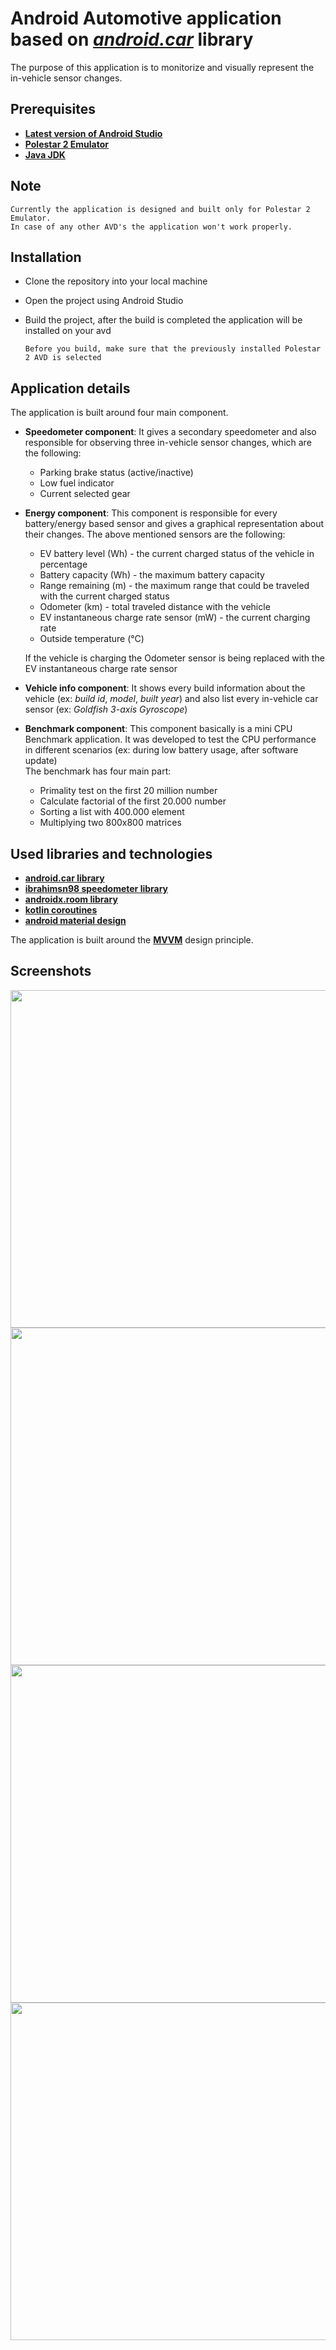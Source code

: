 # Android Automotive application based on *[android.car](https://developer.android.com/reference/android/car/Car)* library

The purpose of this application is to monitorize and visually represent the in-vehicle sensor changes.

## Prerequisites

* **[Latest version of Android Studio](https://developer.android.com/studio)**
* **[Polestar 2 Emulator](https://www.polestar.com/us/developer/get-started/)**
* **[Java JDK](https://www.oracle.com/java/technologies/javase-jdk16-downloads.html)**

## Note

    Currently the application is designed and built only for Polestar 2 Emulator.
    In case of any other AVD's the application won't work properly.
 
## Installation
* Clone the repository into your local machine
* Open the project using Android Studio
* Build the project, after the build is completed the application will be installed on your avd

      Before you build, make sure that the previously installed Polestar 2 AVD is selected
 
## Application details

The application is built around four main component.

* **Speedometer component**: 
It gives a secondary speedometer and also responsible for observing three in-vehicle sensor changes, which are the following:
  * Parking brake status (active/inactive)
  * Low fuel indicator
  * Current selected gear
  
* **Energy component**:
This component is responsible for every battery/energy based sensor and gives a graphical representation about their changes.
The above mentioned sensors are the following:
  * EV battery level (Wh) - the current charged status of the vehicle in percentage
  * Battery capacity (Wh) - the maximum battery capacity
  * Range remaining (m) - the maximum range that could be traveled with the current charged status
  * Odometer (km) - total traveled distance with the vehicle
  * EV instantaneous charge rate sensor (mW) - the current charging rate
  * Outside temperature (°C)
  
  If the vehicle is charging the Odometer sensor is being replaced with the EV instantaneous charge rate sensor
  
* **Vehicle info component**:
It shows every build information about the vehicle (ex: *build id*, *model*, *built year*) and also list every in-vehicle car sensor (ex: *Goldfish 3-axis Gyroscope*)

* **Benchmark component**:
This component basically is a mini CPU Benchmark application. 
It was developed to test the CPU performance in different scenarios (ex: during low battery usage, after software update) \
The benchmark has four main part:
    * Primality test on the first 20 million number
    * Calculate factorial of the first 20.000 number
    * Sorting a list with 400.000 element
    * Multiplying two 800x800 matrices
  

## Used libraries and technologies

* **[android.car library](https://developer.android.com/reference/android/car/Car)**
* **[ibrahimsn98 speedometer library](https://github.com/ibrahimsn98/speedometer)**
* **[androidx.room library](https://developer.android.com/jetpack/androidx/releases/room)**
* **[kotlin coroutines](https://kotlinlang.org/docs/coroutines-overview.html)**
* **[android material design](https://material.io/develop/android)**

The application is built around the **[MVVM](https://en.wikipedia.org/wiki/Model%E2%80%93view%E2%80%93viewmodel)** design principle.
 
## Screenshots
<img src="https://github.com/barabasizsolt/AndroidAutomotive/blob/master/mobile/src/main/res/drawable-v24/speedometer.png" width="510" height="540">

<img src="https://github.com/barabasizsolt/AndroidAutomotive/blob/master/mobile/src/main/res/drawable-v24/fuel.png" width="510" height="540">

<img src="https://github.com/barabasizsolt/AndroidAutomotive/blob/master/mobile/src/main/res/drawable-v24/sensor.png" width="510" height="540">

<img src="https://github.com/barabasizsolt/AndroidAutomotive/blob/master/mobile/src/main/res/drawable-v24/benchmark.png" width="510" height="540">
